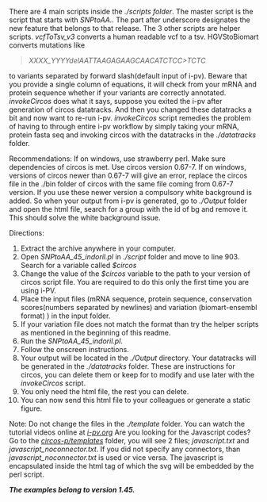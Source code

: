 There are 4 main scripts inside the _./scripts folder_. The master script is the script that starts with *SNPtoAA..* The part after underscore designates the new feature that belongs to that release. The 3 other scripts are helper scripts. *vcfToTsv_v3* converts a human readable vcf to a tsv. HGVStoBiomart converts mutations like 

>*XXXX_YYYYdelAATTAAGAGAAGCAACATCTCC>TCTC*

to variants separated by forward slash(default input of i-pv). Beware that you provide a single column of equations, it will check from your mRNA and protein sequence whether if your variants are correctly annotated. *invokeCircos* does what it says, suppose you exited the i-pv after generation of circos datatracks. And then you changed these datatracks a bit and now want to re-run i-pv. *invokeCircos* script remedies the problem of having to through entire i-pv workflow by simply taking your mRNA, protein fasta seq and invoking circos with the datatracks in the _./datatracks_ folder.

Recommendations: If on windows, use strawberry perl. Make sure dependencies of circos is met. Use circos version 0.67-7. 
If on windows, versions of circos newer than 0.67-7 will give an error, replace the circos file in the ./bin folder of circos with the same file coming from 0.67-7 version. If you use these newer version a compulsory white background is added. So when your output from i-pv is generated, go to _./Output_ folder and open the html file, search for a group with the id of bg and remove it. This should solve the white background issue.

Directions:

1. Extract the archive anywhere in your computer.
2. Open *SNPtoAA_45_indoril.pl* in _./script_ folder and move to line 903. Search for a variable called *$circos*
3. Change the value of the *$circos* variable to the path to your version of circos script file. You are required to do this only the first time you are using i-PV.
4. Place the input files (mRNA sequence, protein sequence, conservation scores(numbers separated by newlines) and variation (biomart-ensembl format) ) in the input folder.
5. If your variation file does not match the format than try the helper scripts as mentioned in the beginning of this readme.
6. Run the *SNPtoAA_45_indoril.pl*.
7. Follow the onscreen instructions.
8. Your output will be located in the _./Output_ directory. Your datatracks will be generated in the _./datatracks_ folder. These are instructions for circos, you can delete them or keep for to modify and use later with the *invokeCircos* script.
9. You only need the html file, the rest you can delete.
10. You can now send this html file to your colleagues or generate a static figure.

Note: Do not change the files in the _./template_ folder.
You can watch the tutorial videos online at [*i-pv.org*](http://i-pv.org/)
Are you looking for the Javascript codes? Go to the [*circos-p/templates*](./circos-p/templates) folder, you will see 2 files; *javascript.txt* and *javascript_noconnector.txt*.
If you did not specify any connectors, than *javascript_noconnector.txt* is used or vice versa. The javascript is encapsulated inside the html tag of which the svg will be embedded by the perl script.

_**The examples belong to version 1.45.**_